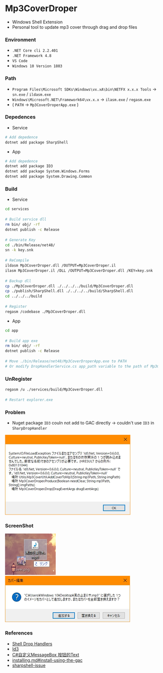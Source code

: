 # Mp3CoverDroper
+ Windows Shell Extension
+ Personal tool to update mp3 cover through drag and drop files

### Environment
+ `.NET Core cli 2.2.401`
+ `.NET Framework 4.8`
+ `VS Code`
+ `Windows 10 Version 1803`

### Path
+ `Program Files\Microsoft SDKs\Windows\vx.xA\bin\NETFX x.x.x Tools` -> `sn.exe` / `ildasm.exe`
+ `Windows\Microsoft.NET\Framework64\vx.x.x` -> `ilasm.exe` / `regasm.exe`
+ ( `PATH` -> `Mp3CoverDroperApp.exe` )

### Depedences
+ Service

```bash
# Add depedence
dotnet add package SharpShell
```

+ App

```bash
# Add depedence
dotnet add package ID3
dotnet add package System.Windows.Forms
dotnet add package System.Drawing.Common
```

### Build
+ Service

```bash
cd services

# Build service dll
rm bin/ obj/ -rf
dotnet publish -c Release

# Generate Key
cd ./bin/Release/net48/
sn -k key.snk

# ReCompile
ildasm Mp3CoverDroper.dll /OUTPUT=Mp3CoverDroper.il
ilasm Mp3CoverDroper.il /DLL /OUTPUT=Mp3CoverDroper.dll /KEY=key.snk

# Backup dll
cp ./Mp3CoverDroper.dll ./../../../build/Mp3CoverDroper.dll
cp ./publish/SharpShell.dll ./../../../build/SharpShell.dll
cd ../../../build

# Register
regasm /codebase ./Mp3CoverDroper.dll
```

+ App

```bash
cd app

# Build app exe
rm bin/ obj/ -rf
dotnet publish -c Release

# Move ./bin/Release/net48/Mp3CoverDroperApp.exe to PATH
# Or modify DropHandlerService.cs app_path variable to the path of Mp3CoverDroperApp.exe
```

### UnRegister
```bash
regasm /u ./services/build/Mp3CoverDroper.dll

# Restart explorer.exe
```

### Problem
+ Nuget package `ID3` couln not add to GAC directly -> couldn't use `ID3` in `SharpDropHandler`

![dllException](./assets/dllException.jpg)

### ScreenShot

![desktop](./assets/desktop.jpg) ![dialog](./assets/dialog.jpg)

### References
+ [Shell Drop Handlers](http://www.codeproject.com/Articles/529515/NET-Shell-Extensions-Shell-Drop-Handlers)
+ [Id3](https://github.com/JeevanJames/Id3)
+ [C#自定义MessageBox 按钮的Text](https://www.cnblogs.com/code1992/p/9719856.html)
+ [installing.md#install-using-the-gac](https://github.com/dwmkerr/sharpshell/blob/master/docs/installing/installing.md#install-using-the-gac)
+ [sharpshell-issue](https://github.com/dwmkerr/sharpshell/issues/278)